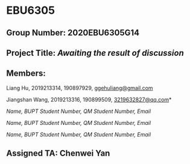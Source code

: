 # EBU6305

## Group Number: 2020EBU6305G14

## Project Title: ***Awaiting the result of discussion***

## Members:

Liang Hu, 2019213314, 190897929, ggehuliang@gmail.com

Jiangshan Wang, 2019213316, 190899509, 3219632827@qq.com*

*Name, BUPT Student Number, QM Student Number, Email*

*Name, BUPT Student Number, QM Student Number, Email*

*Name, BUPT Student Number, QM Student Number, Email*

  ## Assigned TA: Chenwei Yan
